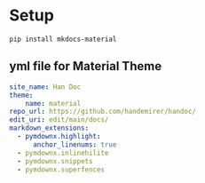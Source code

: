 # Setup

```
pip install mkdocs-material
```


## yml file for Material Theme

``` yml title="mkdocs.yml"
site_name: Han Doc
theme:
    name: material
repo_url: https://github.com/handemirer/handoc/
edit_uri: edit/main/docs/
markdown_extensions:
  - pymdownx.highlight:
      anchor_linenums: true
  - pymdownx.inlinehilite
  - pymdownx.snippets
  - pymdownx.superfences
```
